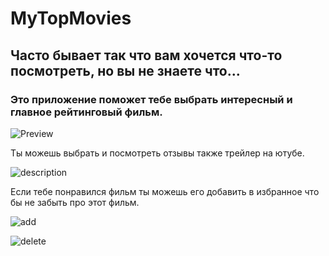 # MyTopMovies

## Часто бывает так что вам хочется что-то посмотреть, но вы не знаете что...

### Это приложение поможет тебе выбрать интересный и главное рейтинговый фильм.

![Preview](https://i.postimg.cc/G21gg0c0/preview-Pictures.png)

Ты можешь выбрать и посмотреть отзывы также трейлер на ютубе.

![description](https://i.postimg.cc/XvW1zdDL/description.jpg)

Если тебе понравился фильм ты можешь его добавить в избранное  что бы не забыть про этот фильм.

![add](https://i.postimg.cc/zfMbfFZS/izb.jpg)

![delete](https://i.postimg.cc/9fv02XZL/your-name-dont-iz.jpg)
